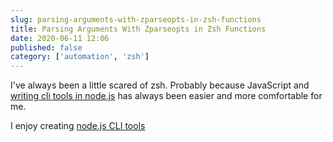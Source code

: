```yaml
---
slug: parsing-arguments-with-zparseopts-in-zsh-functions
title: Parsing Arguments With Zparseopts in Zsh Functions
date: 2020-06-11 12:06
published: false
category: ['automation', 'zsh']
---
```


I've always been a little scared of zsh. Probably because JavaScript and [writing
cli tools in node.js](http://localhost:8000/create-command-line-tools-with-nodejs/)
 has always been easier and more comfortable for me.

<EggheadEmbed slug="bash-pass-arguments-to-zsh-functions-with-zparseopts"/>




I enjoy creating [node.js CLI tools](https://johnlindquist.com/create-command-line-tools-with-nodejs/)
